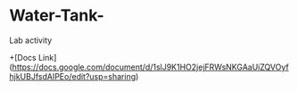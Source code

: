 # Water-Tank-
Lab activity

+[Docs Link] (https://docs.google.com/document/d/1slJ9K1HO2jejFRWsNKGAaUiZQVOyfhjkUBJfsdAIPEo/edit?usp=sharing)
